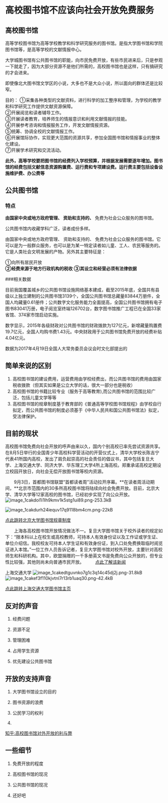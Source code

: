 ﻿# 高校图书馆不应该向社会开放免费服务


## 高校图书馆

高等学校图书馆为高等学校教学和科学研究服务的图书馆。是指大学图书馆和学院图书馆等，是高等学校的文献情报中心。

大学城图书馆有公共图书馆的职能，向市民免费开放，有些市民进来后，只是参观一下就走了，因为大部分资源不是他们所需的，高校图书馆也是这样，只有搞研究的才会进来。

即使像北大图书馆文学区的小说，大多也不是大众小说，所以面向的群体还是比较窄。

目的：
①采集各种类型的文献资料，进行科学的加工整序和管理，为学校的教学和科学研究工作提供文献资源保障。  
②开展阅览和读者辅导工作。  
③开展读者教育，培养师生的情报意识和利用文献情报的技能。  
④开展参考咨询和情报服务工作，开发文献情报资源。  
⑤统筹、协调全校的文献情报工作。  
⑥开展馆际协作，实现更大范围的资源共享，参加全国图书馆和情报事业的整体化建设。  
⑦开展学术研究和交流活动。

**此外，高等学校要把图书馆的经费列入学校预算，并根据发展需要逐年增加。图书馆的经费包括文献信息资源购置费、运行费和专项建设费。运行费主要包括设备设施维护费、办公费等**

## 公共图书馆

### 特点

**由国家中央或地方政府管理、 资助和支持的、** 免费为社会公众服务的图书馆。

公共图书馆内收藏学科广泛，读者成份多样。

由国家中央或地方政府管理、 资助和支持的、 免费为社会公众服务的图书馆。它可以是为一般群众服务，也可以是为某一特定读者如儿童、工人、农民等服务的。它是人类社会文明发展的产物。另外其主要特征是：  

①向所有居民开放  
**②经费来源于地方行政机构的税收** 
**③其设立和经营必须有法律依据**

###相关数据

目前我国覆盖城乡的公共图书馆设施网络基本建成，截至2015年底，全国共有县级以上独立建制的公共图书馆3139个，全国公共图书馆总藏量83844万册件，全国人均藏量0.61册件；公共数字文化服务能力全面提高，全国公共图书馆拥有电子图书83041万册，电子阅览室终端126702台，数字图书馆推广工程已在全国33家省馆、374家市馆启动实施。  

数字显示，2015年各级财政对公共图书馆的财政拨款为127亿元，新增藏量购置费19.7亿元，全国人均购书费1.43元。中央财政用于公共图书馆免费开放的经费补贴4.04亿元。

数据为2017年4月19日全国人大常务委员会议会时文化部提出的
## 简单来说的区别

1. 高校图书馆的建设费用，运营费用由学校经费出，而公共图书馆的费用由国家税收拨款（但其实如果是公立大学的话，很大一部分也是税收）
2. 高校图书馆的书籍比较专业（服务于高等教育),而公共图书馆的范围比较广泛，包括儿童文学等等
3. 高校图书馆的规章制度基于教育部的《普通高等学校图书馆规程》由学校自行拟定，而公共图书馆的制度必须基于《中华人民共和国公共图书馆法》拟定，受法律保护。


## 目前的现状

高校图书馆免费向社会开放的呼声由来以久，国内个别高校已率先尝试资源共享。在8月5日举行的全国青少年高校科学营活动的开营仪式上，清华大学校长陈吉宁代表41所国内高校，发出了肩负起崇高的社会责任的倡议书，其中包括复旦大学、上海交通大学、同济大学、华东理工大学4所上海高校。郑重承诺高校定期设立校园开放日，向社会无偿开放图书馆等校内资源。

　　9月3日，首都图书馆联盟“首都读者周”活动拉开序幕。**在读者周活动期间，**北京市范围内的30多所高校图书馆将陆续向社会免费开放。目前，北京大学、清华大学等12家高校的图书馆，已经初步实现了向公众开放。
![image_1cakdol1i1lh9kmv1k5stg1ui89.png-253.3kB][1]

![image_1cakdurh24iequv17q9118bm4cm.png-22kB][2]

[点此跳转北京大学图书馆规章制度][3]

　　上海各高校图书馆开放情况做法不一。复旦大学图书馆关于校外读者的规定如下：“限本科以上在校生或高校教师，可持本人有效身份证以及工作证或学生证、单位介绍信。我校校友可持本人学生证和有效身份证，到入口处免费换取临时阅览证进入本馆。”一位工作人员告诉记者，复旦大学图书馆对校外开放，主要针对高校师生和科研机构。其中，欧盟捐赠的一千多册英文书是免费向公众开放的，但专业性比较强，其他则尚未向普通市民开放。
　　
[点此了解该新闻][4]
    
上海交通大学
![image_1cakedtguvnko7g1c3q14c45dj2j.png-31.8kB][5]
![image_1cakef3f110kjvtnl7r13rb1uaq30.png-42.4kB][6]

[点此跳转上海交通大学图书馆主页][7]


 
## 反对的声音

1. 经费问题

2. 资源不足

3. 管理困难

4. 占用学生资源

5. 优先建设公共图书馆

## 开放的支持声音

1. 大学图书馆设立的目的

2. 图书资源的浪费

3. 公民学习的权利

4. 
[知乎:高校图书馆对外开放的利与弊][8]

## 一些细节

1. 免费开放的程度

3. 高校图书馆的现况

4. 公共图书馆的现况

5. 还好吧

  [1]: http://static.zybuluo.com/reader-cyc/ci9cg3dv8yvpbzdj6soxmmt0/image_1cakdol1i1lh9kmv1k5stg1ui89.png
  [2]: http://static.zybuluo.com/reader-cyc/okdnka2paxodw5di7kob0u7i/image_1cakdurh24iequv17q9118bm4cm.png
  [3]: http://www.lib.pku.edu.cn/portal/fw/rgzn/guizhangzhidu/notice2
  [4]: http://www.chnlib.com/News/yejie/2012-09-24/4358.html
  [5]: http://static.zybuluo.com/reader-cyc/pnl1hnzate72ztcq46t85jwc/image_1cakedtguvnko7g1c3q14c45dj2j.png
  [6]: http://static.zybuluo.com/reader-cyc/0vxnf1hu1huqcp6355h5gnhd/image_1cakef3f110kjvtnl7r13rb1uaq30.png
  [7]: http://www.lib.sjtu.edu.cn/index.php?m=content&c=index&a=show&catid=43&id=470
  [8]: https://www.zhihu.com/question/20137612
